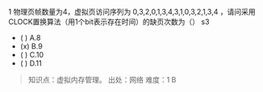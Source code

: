 1
物理页帧数量为4，虚拟页访问序列为 0,3,2,0,1,3,4,3,1,0,3,2,1,3,4 ，请问采用CLOCK置换算法（用1个bit表示存在时间）的缺页次数为（） s3
- ( ) A.8
- (x) B.9
- ( ) C.10
- ( ) D.11

> 知识点：虚拟内存管理。
> 出处：网络
> 难度：1
> B


